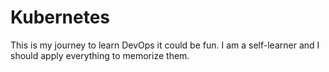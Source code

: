 # Kubernetes
This is my journey to learn DevOps 
it could be fun. I am a self-learner and I should apply everything to memorize them.